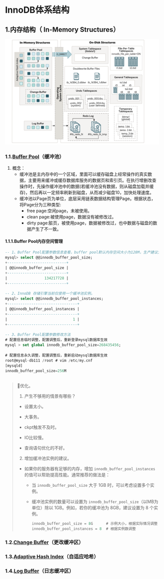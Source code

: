 #  InnoDB体系结构

## 1.内存结构（ In-Memory Structures）

![image-20241019150913466](./000.picture/image-20241019150913466.png)

### 1.1.[Buffer Pool](https://dev.mysql.com/doc/refman/8.0/en/innodb-buffer-pool.html)（缓冲池）

1. 概念：
   - 缓冲池是主内存中的一个区域，里面可以缓存磁盘上经常操作的真实数据，主要用来缓冲或缓存数据库服务的数据页和索引页。在执行增删改查操作时，先操作缓冲池中的数据(若缓冲池没有数据，则从磁盘加载并缓存)，然后再以一定频率刷新到磁盘，从而减少磁盘10，加快处理速度。
   - 缓冲池以Page页为单位，底层采用链表数据结构管理Page。根据状态，将Page分为三种类型:
     - free page:空闲page，未被使用。
     - clean page:被使用page，数据没有被修改过。
     - dirty page:脏页，被使用page，数据被修改过，也中数据与磁盘的数据产生了不一致。

#### 1.1.1.Buffer Pool内存空间管理

~~~sql
-- 1、Buffer Pool配置参数信息查看，buffer pool默认内存空间大小为128M，生产建议大小可以设置为物理内存总量的50%~80%
mysql> select @@innodb_buffer_pool_size;
+---------------------------+
| @@innodb_buffer_pool_size |
+---------------------------+
|                 134217728 |
+---------------------------+

-- 2、InnoDB 存储引擎当前仅使用一个缓冲池实例。
mysql> select @@innodb_buffer_pool_instances;
+--------------------------------+
| @@innodb_buffer_pool_instances |
+--------------------------------+
|                              1 |
+--------------------------------+

-- 3、Buffer Pool配置参数修改方法
# 配置信息临时调整，配置调整后，重新登录mysql数据库生效
mysql > set global innodb_buffer_pool_size=268435456;

# 配置信息永久调整，配置调整后，重新启动mysql数据库生效
root@mysql-db111 /root # vim /etc/my.cnf
[mysqld]
innodb_buffer_pool_size=256M



~~~

>:bell:优化。
>
>1. 产生不够用的情景有哪些？
>
>   - 设置太小。
>
>   - 大事务。
>
>   - ckpt触发不及时。
>
>   - IO比较慢。
>
>   - 查询语句优化的不好。
>
>2. 增加缓冲池实例的建议。
>
>   - 如果你的服务器有足够的内存，增加 `innodb_buffer_pool_instances` 的值可以帮助提高性能。通常推荐的做法是：
>
>     - 当 `innodb_buffer_pool_size` 大于 1GB 时，可以考虑设置多个实例。
>
>     - 缓冲池实例的数量可以设置为 `innodb_buffer_pool_size`（以MB为单位）除以 1GB。例如，若你的缓冲池为 8GB，建议设置为 8 个实例。
>
>       ~~~sql
>       innodb_buffer_pool_size = 8G      # 示例大小，根据实际情况调整
>       innodb_buffer_pool_instances = 8  # 根据实例数调整
>       ~~~
>
>       



### 1.2.[Change Buffer](https://dev.mysql.com/doc/refman/8.0/en/innodb-change-buffer.html)（更改缓冲区）



### 1.3.[Adaptive Hash Index](https://dev.mysql.com/doc/refman/8.0/en/innodb-adaptive-hash.html)（自适应哈希）



### 1.4.[Log Buffer](https://dev.mysql.com/doc/refman/8.0/en/innodb-redo-log-buffer.html)（日志缓冲区）

